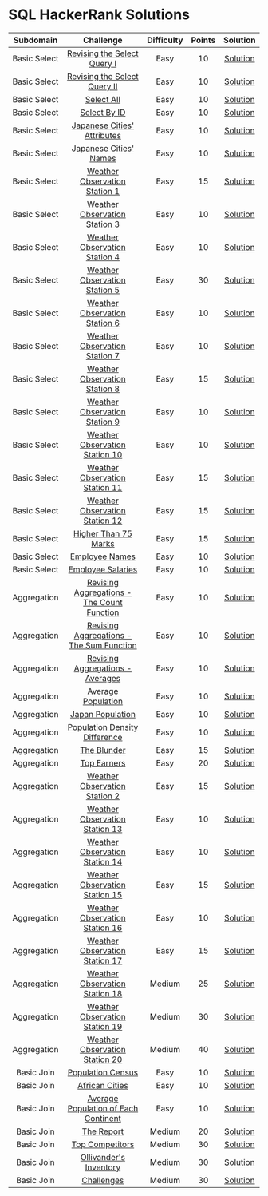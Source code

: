 # SQL HackerRank Solutions

|   Subdomain  	|          Challenge          	| Difficulty 	| Points 	| Solution 	|
|:------------:	|:---------------------------:	|:----------:	|:------:	|:--------:	|
| Basic Select 	| [Revising the Select Query I](https://www.hackerrank.com/challenges/revising-the-select-query/problem) 	|    Easy    	|   10   	| [Solution](https://github.com/KOrfanakis/HackerRank-Solutions/blob/main/SQL/01-Basic_Select/01-Revising_the_Select_Query_I.sql) 	|
| Basic Select 	| [Revising the Select Query II](https://www.hackerrank.com/challenges/revising-the-select-query-2/problem) 	|    Easy    	|   10   	| [Solution](https://github.com/KOrfanakis/HackerRank-Solutions/blob/main/SQL/01-Basic_Select/02-Revising_the_Select_Query_II.sql) 	|
| Basic Select 	| [Select All](https://www.hackerrank.com/challenges/select-all-sql/problem) 	|    Easy    	|   10   	| [Solution](https://github.com/KOrfanakis/HackerRank-Solutions/blob/main/SQL/01-Basic_Select/03-Select_All.sql) 	|
| Basic Select 	| [Select By ID](https://www.hackerrank.com/challenges/select-by-id/problem) 	|    Easy    	|   10   	| [Solution](https://github.com/KOrfanakis/HackerRank-Solutions/blob/main/SQL/01-Basic_Select/04-Select_By_ID.sql) 	|
| Basic Select 	| [Japanese Cities' Attributes](https://www.hackerrank.com/challenges/japanese-cities-attributes/problem) 	|    Easy    	|   10   	| [Solution](https://github.com/KOrfanakis/HackerRank-Solutions/blob/main/SQL/01-Basic_Select/05-Japanese_Cities'_Attributes.sql) 	|
| Basic Select 	| [Japanese Cities' Names](https://www.hackerrank.com/challenges/japanese-cities-name/problem) 	|    Easy    	|   10   	| [Solution](https://github.com/KOrfanakis/HackerRank-Solutions/blob/main/SQL/01-Basic_Select/06-Japanese_Cities'_Names.sql) 	|
| Basic Select 	| [Weather Observation Station 1](https://www.hackerrank.com/challenges/weather-observation-station-1/problem) 	|    Easy    	|   15   	| [Solution](https://github.com/KOrfanakis/HackerRank-Solutions/blob/main/SQL/01-Basic_Select/07-Weather_Observation_Station_1.sql) 	|
| Basic Select 	| [Weather Observation Station 3](https://www.hackerrank.com/challenges/weather-observation-station-3/problem) 	|    Easy    	|   10   	| [Solution](https://github.com/KOrfanakis/HackerRank-Solutions/blob/main/SQL/01-Basic_Select/08-Weather_Observation_Station_3.sql) 	|
| Basic Select 	| [Weather Observation Station 4](https://www.hackerrank.com/challenges/weather-observation-station-4/problem) 	|    Easy    	|   10   	| [Solution](https://github.com/KOrfanakis/HackerRank-Solutions/blob/main/SQL/01-Basic_Select/09-Weather_Observation_Station_4.sql) 	|
| Basic Select 	| [Weather Observation Station 5](https://www.hackerrank.com/challenges/weather-observation-station-5/problem) 	|    Easy    	|   30   	| [Solution](https://github.com/KOrfanakis/HackerRank-Solutions/blob/main/SQL/01-Basic_Select/10-Weather_Observation_Station_5.sql) 	|
| Basic Select 	| [Weather Observation Station 6](https://www.hackerrank.com/challenges/weather-observation-station-6/problem) 	|    Easy    	|   10   	| [Solution](https://github.com/KOrfanakis/HackerRank-Solutions/blob/main/SQL/01-Basic_Select/11-Weather_Observation_Station_6.sql) 	|
| Basic Select 	| [Weather Observation Station 7](https://www.hackerrank.com/challenges/weather-observation-station-7/problem) 	|    Easy    	|   10   	| [Solution](https://github.com/KOrfanakis/HackerRank-Solutions/blob/main/SQL/01-Basic_Select/12-Weather_Observation_Station_7.sql) 	|
| Basic Select 	| [Weather Observation Station 8](https://www.hackerrank.com/challenges/weather-observation-station-8/problem) 	|    Easy    	|   15   	| [Solution](https://github.com/KOrfanakis/HackerRank-Solutions/blob/main/SQL/01-Basic_Select/13-Weather_Observation_Station_8.sql) 	|
| Basic Select 	| [Weather Observation Station 9](https://www.hackerrank.com/challenges/weather-observation-station-9/problem) 	|    Easy    	|   10   	| [Solution](https://github.com/KOrfanakis/HackerRank-Solutions/blob/main/SQL/01-Basic_Select/14-Weather_Observation_Station_9.sql) 	|
| Basic Select 	| [Weather Observation Station 10](https://www.hackerrank.com/challenges/weather-observation-station-10/problem) 	|    Easy    	|   10   	| [Solution](https://github.com/KOrfanakis/HackerRank-Solutions/blob/main/SQL/01-Basic_Select/15-Weather_Observation_Station_10.sql) 	|
| Basic Select 	| [Weather Observation Station 11](https://www.hackerrank.com/challenges/weather-observation-station-11/problem) 	|    Easy    	|   15   	| [Solution](https://github.com/KOrfanakis/HackerRank-Solutions/blob/main/SQL/01-Basic_Select/16-Weather_Observation_Station_11.sql) 	|
| Basic Select 	| [Weather Observation Station 12](https://www.hackerrank.com/challenges/weather-observation-station-12/problem) 	|    Easy    	|   15   	| [Solution](https://github.com/KOrfanakis/HackerRank-Solutions/blob/main/SQL/01-Basic_Select/17-Weather_Observation_Station_12.sql) 	|
| Basic Select 	| [Higher Than 75 Marks](https://www.hackerrank.com/challenges/more-than-75-marks/problem) 	|    Easy    	|   15   	| [Solution](https://github.com/KOrfanakis/HackerRank-Solutions/blob/main/SQL/01-Basic_Select/18-Higher_Than_75_Marks.sql) 	|
| Basic Select 	| [Employee Names](https://www.hackerrank.com/challenges/name-of-employees/problem) 	|    Easy    	|   10   	| [Solution](https://github.com/KOrfanakis/HackerRank-Solutions/blob/main/SQL/01-Basic_Select/19-Employee_Names.sql) 	|
| Basic Select 	| [Employee Salaries](https://www.hackerrank.com/challenges/salary-of-employees/problem) 	|    Easy    	|   10   	| [Solution](https://github.com/KOrfanakis/HackerRank-Solutions/blob/main/SQL/01-Basic_Select/20-Employee_Salaries.sql) 	|
| Aggregation 	| [Revising Aggregations - The Count Function](https://www.hackerrank.com/challenges/revising-aggregations-the-count-function/problem) 	|    Easy    	|   10   	| [Solution](https://github.com/KOrfanakis/HackerRank-Solutions/blob/main/SQL/02-Aggregation/21-Revising_Aggregations_-_The_Count_Function.sql) 	|
| Aggregation 	| [Revising Aggregations - The Sum Function](https://www.hackerrank.com/challenges/revising-aggregations-sum/problem) 	|    Easy    	|   10   	| [Solution](https://github.com/KOrfanakis/HackerRank-Solutions/blob/main/SQL/02-Aggregation/22-Revising_Aggregations_-_The_Sum_Function.sql) 	|
| Aggregation 	| [Revising Aggregations - Averages](https://www.hackerrank.com/challenges/revising-aggregations-the-average-function/problem) 	|    Easy    	|   10   	| [Solution](https://github.com/KOrfanakis/HackerRank-Solutions/blob/main/SQL/02-Aggregation/23-Revising_Aggregations_-_Averages.sql) 	|
| Aggregation 	| [Average Population](https://www.hackerrank.com/challenges/average-population/problem) 	|    Easy    	|   10   	| [Solution](https://github.com/KOrfanakis/HackerRank-Solutions/blob/main/SQL/02-Aggregation/24-Average_Population.sql) 	|
| Aggregation 	| [Japan Population](https://www.hackerrank.com/challenges/japan-population/problem) 	|    Easy    	|   10   	| [Solution](https://github.com/KOrfanakis/HackerRank-Solutions/blob/main/SQL/02-Aggregation/25-Japan_Population.sql) 	|
| Aggregation 	| [Population Density Difference](https://www.hackerrank.com/challenges/population-density-difference/problem) 	|    Easy    	|   10   	| [Solution](https://github.com/KOrfanakis/HackerRank-Solutions/blob/main/SQL/02-Aggregation/26-Population_Density_Difference.sql) 	|
| Aggregation 	| [The Blunder](https://www.hackerrank.com/challenges/the-blunder/problem) 	|    Easy    	|   15   	| [Solution](https://github.com/KOrfanakis/HackerRank-Solutions/blob/main/SQL/02-Aggregation/27-The_Blunder.sql) 	|
| Aggregation 	| [Top Earners](https://www.hackerrank.com/challenges/earnings-of-employees/problem) 	|    Easy    	|   20   	| [Solution](https://github.com/KOrfanakis/HackerRank-Solutions/blob/main/SQL/02-Aggregation/28-Top_Earners.sql) 	|
| Aggregation 	| [Weather Observation Station 2](https://www.hackerrank.com/challenges/weather-observation-station-2/problem) 	|    Easy    	|   15   	| [Solution](https://github.com/KOrfanakis/HackerRank-Solutions/blob/main/SQL/02-Aggregation/29-Weather_Observation_Station_2.sql) 	|
| Aggregation 	| [Weather Observation Station 13](https://www.hackerrank.com/challenges/weather-observation-station-13/problem) 	|    Easy    	|   10   	| [Solution](https://github.com/KOrfanakis/HackerRank-Solutions/blob/main/SQL/02-Aggregation/30-Weather_Observation_Station_13.sql) 	|
| Aggregation 	| [Weather Observation Station 14](https://www.hackerrank.com/challenges/weather-observation-station-14/problem) 	|    Easy    	|   10   	| [Solution](https://github.com/KOrfanakis/HackerRank-Solutions/blob/main/SQL/02-Aggregation/31-Weather_Observation_Station_14.sql) 	|
| Aggregation 	| [Weather Observation Station 15](https://www.hackerrank.com/challenges/weather-observation-station-15/problem) 	|    Easy    	|   15   	| [Solution](https://github.com/KOrfanakis/HackerRank-Solutions/blob/main/SQL/02-Aggregation/32-Weather_Observation_Station_15.sql) 	|
| Aggregation 	| [Weather Observation Station 16](https://www.hackerrank.com/challenges/weather-observation-station-16/problem) 	|    Easy    	|   10   	| [Solution](https://github.com/KOrfanakis/HackerRank-Solutions/blob/main/SQL/02-Aggregation/33-Weather_Observation_Station_16.sql) 	|
| Aggregation 	| [Weather Observation Station 17](https://www.hackerrank.com/challenges/weather-observation-station-17/problem) 	|    Easy    	|   15   	| [Solution](https://github.com/KOrfanakis/HackerRank-Solutions/blob/main/SQL/02-Aggregation/34-Weather_Observation_Station_17.sql) 	|
| Aggregation 	| [Weather Observation Station 18](https://www.hackerrank.com/challenges/weather-observation-station-18/problem) 	|    Medium    	|   25   	| [Solution](https://github.com/KOrfanakis/HackerRank-Solutions/blob/main/SQL/02-Aggregation/35-Weather_Observation_Station_18.sql) 	|
| Aggregation 	| [Weather Observation Station 19](https://www.hackerrank.com/challenges/weather-observation-station-19/problem) 	|    Medium    	|   30   	| [Solution](https://github.com/KOrfanakis/HackerRank-Solutions/blob/main/SQL/02-Aggregation/36-Weather_Observation_Station_19.sql) 	|
| Aggregation 	| [Weather Observation Station 20](https://www.hackerrank.com/challenges/weather-observation-station-20/problem) 	|    Medium    	|   40   	| [Solution](https://github.com/KOrfanakis/HackerRank-Solutions/blob/main/SQL/02-Aggregation/37-Weather_Observation_Station_20.sql) 	|
| Basic Join 	| [Population Census](https://www.hackerrank.com/challenges/asian-population/problem?) 	|    Easy    	|   10   	| [Solution](https://github.com/KOrfanakis/HackerRank-Solutions/blob/main/SQL/03-Basic_Join/38-Population_Census.sql) 	|
| Basic Join 	| [African Cities](https://www.hackerrank.com/challenges/african-cities/problem?) 	|    Easy    	|   10   	| [Solution](https://github.com/KOrfanakis/HackerRank-Solutions/blob/main/SQL/03-Basic_Join/39-African_Cities.sql) 	|
| Basic Join 	| [Average Population of Each Continent](https://www.hackerrank.com/challenges/average-population-of-each-continent/problem?) 	|    Easy    	|   10   	| [Solution](https://github.com/KOrfanakis/HackerRank-Solutions/blob/main/SQL/03-Basic_Join/40-Average_Population_of_Each_Continent.sql) 	|
| Basic Join 	| [The Report](https://www.hackerrank.com/challenges/the-report/problem) 	|    Medium    	|   20   	| [Solution](https://github.com/KOrfanakis/HackerRank-Solutions/blob/main/SQL/03-Basic_Join/41-The_Report.sql) 	|
| Basic Join 	| [Top Competitors](https://www.hackerrank.com/challenges/full-score/problem) 	|    Medium    	|   30   	| [Solution](https://github.com/KOrfanakis/HackerRank-Solutions/blob/main/SQL/03-Basic_Join/42-Top_Competitors.sql) 	|
| Basic Join 	| [Ollivander's Inventory](https://www.hackerrank.com/challenges/harry-potter-and-wands/problem?) 	|    Medium    	|   30   	| [Solution](https://github.com/KOrfanakis/HackerRank-Solutions/blob/main/SQL/03-Basic_Join/43-Ollivander's_Inventory.sql) 	|
| Basic Join 	| [Challenges](https://www.hackerrank.com/challenges/challenges/problem?) 	|    Medium    	|   30   	| [Solution](https://github.com/KOrfanakis/HackerRank-Solutions/blob/main/SQL/03-Basic_Join/44-Challenges.sql) 	|
